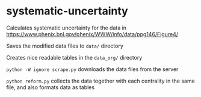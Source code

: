 # systematic-uncertainty
Calculates systematic uncertainty for the data in https://www.phenix.bnl.gov/phenix/WWW/info/data/ppg146/Figure4/

Saves the modified data files to `data/` directory

Creates nice readable tables in the `data_org/` directory

`python -W ignore scrape.py` downloads the data files from the server

`python reform.py` collects the data together with each centrality in the same file, and also formats data as tables
